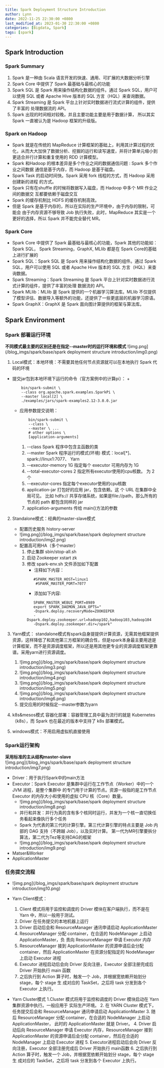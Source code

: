 ```yaml
---
title: Spark Deployment Structure Introduction
author: Lynn
date: 2022-11-25 22:30:00 +0800
last_modified_at: 2023-01-30 22:30:00 +0800
categories: [Bigdata, Spark]
tags: [spark]
---
```

## Spark Introduction

### Spark Summary
1. Spark 是一种由 Scala 语言开发的快速、通用、可扩展的大数据分析引擎 
2. Spark Core 中提供了 Spark 最基础与最核心的功能 
3. Spark SQL 是 Spark 用来操作结构化数据的组件。通过 Spark SQL，用户可以使用 SQL 或者 Apache Hive 版本的 SQL 方言（HQL）来查询数据。 
4. Spark Streaming 是 Spark 平台上针对实时数据进行流式计算的组件，提供了丰富的 处理数据流的 API。 
5. Spark 出现的时间相对较晚，并且主要功能主要是用于数据计算， 所以其实 Spark 一直被认为是 Hadoop 框架的升级版。

### Spark on Hadoop
- Spark 就是在传统的 MapReduce 计算框架的基础上，利用其计算过程的优化，从而大大加快了数据分析、挖掘的运行和读写速度，并将计算单元缩小到更适合并行计算和重复使用的 RDD 计算模型。
- Spark 和Hadoop 的根本差异是多个作业之间的数据通信问题 : Spark 多个作业之间数据 通信是基于内存，而 Hadoop 是基于磁盘。 
- Spark Task 的启动时间快。Spark 采用 fork 线程的方式，而 Hadoop 采用创建新的进程 的方式。 
- Spark 只有在shuffle 的时候将数据写入磁盘，而 Hadoop 中多个 MR 作业之间的数据交 互都要依赖于磁盘交互 
- Spark 的缓存机制比 HDFS 的缓存机制高效。 
- 但是 Spark 是基于内存的，所以在实际的生产环境中，由于内存的限制，可能会 由于内存资源不够导致 Job 执行失败，此时，MapReduce 其实是一个更好的选择，所以 Spark 并不能完全替代 MR。

### Spark Core 
- Spark Core 中提供了 Spark 最基础与最核心的功能，Spark 其他的功能如：Spark SQL， Spark Streaming，GraphX, MLlib 都是在 Spark Core的基础上进行扩展的 
- Spark SQL：Spark SQL 是 Spark 用来操作结构化数据的组件。通过 Spark SQL，用户可以使用 SQL 或者 Apache Hive 版本的 SQL 方言（HQL）来查询数据。
- Spark Streaming：Spark Streaming 是 Spark 平台上针对实时数据进行流式计算的组件，提供了丰富的处理 数据流的 API。
- Spark MLlib：MLlib 是 Spark 提供的一个机器学习算法库。MLlib 不仅提供了模型评估、数据导入等额外的功能，还提供了一些更底层的机器学习原语。
- Spark GraphX：GraphX 是 Spark 面向图计算提供的框架与算法库。

## Spark Environment

### Spark 部署运行环境
**不同模式最主要的区别还是在指定--master时的运行环境和模式**
![img.png](/blog_imgs/spark/base/spark deployment structure introduction/img0.png)
1. Local模式：本地环境：不需要其他任何节点资源就可以在本地执行 Spark 代码的环境
- 提交jar包到本地环境下运行的命令（官方案例中的计算pi）： 
  +   
    ```shell
        bin/spark-submit \
        --class org.apache.spark.examples.SparkPi \
        --master local[2] \
        ./examples/jars/spark-examples2.12-3.0.0.jar
    ```
  + 应用参数提交说明：
    ```text
        bin/spark-submit \ 
        --class \
        --master \ ... 
        # other options \ 
        [application-arguments] 
    ```
      1. --class	Spark 程序中包含主函数的类 
      2. --master	Spark 程序运行的模式(环境)	模式：local[*]、spark://linux1:7077、 Yarn
      3. --executor-memory 1G	指定每个 executor 可用内存为 1G 
      4. --total-executor-cores 2	指定所有executor使用的cpu核数。 为 2 个 
      5. --executor-cores	指定每个executor使用的cpu核数 
      6. application-jar	打包好的应用 jar，包含依赖。这 个 URL 在集群中全局可见。 比如 hdfs:// 共享存储系统，如果是file://path，那么所有的节点的 path 都包含同样的 jar 
      7. application-arguments 	传给 main()方法的参数 	
      
2. Standalone模式：经典的master-slave模式
   - 配置历史服务  history-server
   - ![img.png](/blog_imgs/spark/base/spark deployment structure introduction/img2.png)
   - 配置高可用HA（多个master）
     1. 停止集群 sbin/stop-all.sh 
     2. 启动 Zookeeper xstart zk 
     3. 修改 spark-env.sh 文件添加如下配置 
        * 注释如下内容：
        ```shell
           #SPARK_MASTER_HOST=linux1 
            #SPARK_MASTER_PORT=7077 
        ```
        * 添加如下内容: 
        ```shell
           SPARK_MASTER_WEBUI_PORT=8989 
           export SPARK_DAEMON_JAVA_OPTS=" 
           -Dspark.deploy.recoveryMode=ZOOKEEPER 
           -Dspark.deploy.zookeeper.url=hadoop102,hadoop103,hadoop104 
           -Dspark.deploy.zookeeper.dir=/spark" 
        ```

3. Yarn模式：
standalone模式有spark自身提提供计算资源，无需其他框架提供资源，这样降低了和其他第三方框架的耦合性，但是spark本身最主要用途是计算框架，而不是资源调度框架，所以还是用其他更专业的资源调度框架更靠谱。采用yarn进行资源调度。
    1. ![img.png](/blog_imgs/spark/base/spark deployment structure introduction/img3.png)
    2. ![img.png](/blog_imgs/spark/base/spark deployment structure introduction/img4.png)
    3. ![img.png](/blog_imgs/spark/base/spark deployment structure introduction/img5.png)
    4. ![img.png](/blog_imgs/spark/base/spark deployment structure introduction/img6.png)
    5. 提交应用的时候指定--master参数为yarn

4. k8s&mesos模式
容器化部署：容器管理工具中最为流行的就是 Kubernetes（k8s），而 Spark 也在最近的版本中支持了 k8s 部署模式。

5. windows模式：不用启用虚拟机直接使用

### Spark运行架构
**采用标准的主从结构master-slave**  
![img.png](/blog_imgs/spark/base/spark deployment structure introduction/img7.png)
- Driver：用于执行Spark中的main方法 
- Executor：Spark Executor 是集群中运行在工作节点（Worker）中的一个 JVM 进程，是整个集群中 的专门用于计算的节点。资源一般指的是工作节点 Executor 的内存大小和使用的虚拟 CPU 核（Core）数量。
  + ![img.png](/blog_imgs/spark/base/spark deployment structure introduction/img8.png)
  + 并行和并发：并行为真的含有多个核同时运行，并发为一个核一直切换任务看起来像执行多个任务
  + Spark 为代表的第三代的计算引擎。第三代计算引擎的特点主要是 Job 内部的 DAG 支持（不跨越 Job），以及实时计算。 第一代为MR引擎要拆分算法，第二代为Tez等支持DAG的框架
  + ![img.png](/blog_imgs/spark/base/spark deployment structure introduction/img9.png)
- Matser&Worker
- ApplicationMaster
### 任务提交流程
- ![img.png](/blog_imgs/spark/base/spark deployment structure introduction/img10.png)
- Yarn Client模式：
  1. Client 模式将用于监控和调度的 Driver 模块在客户端执行，而不是在 Yarn 中，所以一般用于测试。     
  2. Driver 在任务提交的本地机器上运行    
  3. Driver 启动后会和 ResourceManager 通讯申请启动 ApplicationMaster
  4. ResourceManager 分配 container，在合适的 NodeManager 上启动 ApplicationMaster，负 责向 ResourceManager 申请 Executor 内存    
  5. ResourceManager 接到 ApplicationMaster 的资源申请后会分配 container，然后 ApplicationMaster 在资源分配指定的 NodeManager 上启动 Executor 进程    
  6. Executor 进程启动后会向 Driver 反向注册，Executor 全部注册完成后 Driver 开始执行 main 函数    
  7. 之后执行到 Action 算子时，触发一个 Job，并根据宽依赖开始划分 stage，每个 stage 生 成对应的 TaskSet，之后将 task 分发到各个 Executor 上执行。 

- Yarn Cluster模式 
  1.Cluster 模式将用于监控和调度的 Driver 模块启动在 Yarn 集群资源中执行。一般应用于 实际生产环境。
  2. 在 YARN Cluster 模式下，任务提交后会和 ResourceManager 通讯申请启动 ApplicationMaster
  3. 随后 ResourceManager 分配 container，在合适的 NodeManager 上启动 ApplicationMaster， 此时的 ApplicationMaster 就是 Driver。
  4. Driver 启动后向 ResourceManager 申请 Executor 内存，ResourceManager 接到 ApplicationMaster 的资源申请后会分配 container，然后在合适的 NodeManager 上启动 Executor 进程
  5. Executor进程启动后会向 Driver 反向注册，Executor 全部注册完成后 Driver 开始执行 main函数
  6. 之后执行到 Action 算子时，触发一个 Job，并根据宽依赖开始划分 stage，每个 stage 生 成对应的 TaskSet，之后将 task 分发到各个 Executor 上执行。

